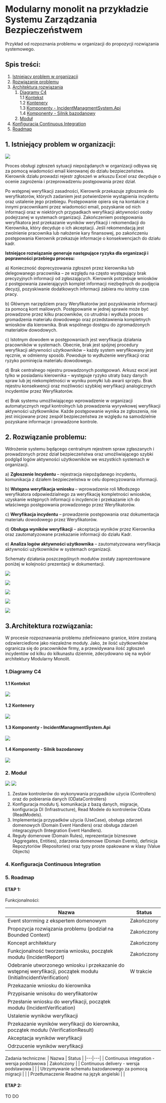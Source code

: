 # Modularny monolit na przykładzie Systemu Zarządzania Bezpieczeństwem

Przykład od rozpoznania problemu w organizacji do propozycji rozwiązania systemowego. 

## Spis treści:

1. [Istniejący problem w organizacji](#companyProblem)
2. [Rozwiązanie problemu](#problemsolution)
3. [Architektura rozwiązania](#architecture)
    1. [Diagramy C4](#C4Diagrams)    
         1.1 [Kontekst](#C4Context)         
         1.2 [Kontenery](#C4Containers)         
         1.3 [Komponenty - IncidentManagmentSystem.Api](#C4ComponentsApi)         
         1.4 [Komponenty - Silnik bazodanowy](#C4ComponentsDB)
    2. [Moduł](#module) 
4. [Konfiguracja Continuous Integration](#ci)
5. [Roadmap](#roadmap)
 
## 1. Istniejący problem w organizacji: <a name="companyProblem"></a>
![](../master/docs/istniejacy_problem.PNG)

Proces obsługi zgłoszeń sytuacji niepożądanych w organizacji odbywa się za pomocą wiadomości email kierowanej do działu bezpieczeństwa. Kierownik działu prowadzi rejestr zgłoszeń w arkuszu Excel oraz decyduje o ocenie zagrożenia i przeprowadzeniu postępowania przez dział. 

Po wstępnej weryfikacji zasadności, Kierownik przekazuje zgłoszenie do weryfikatorów, których zadaniem jest potwierdzenie wystąpienia incydentu oraz ustalenie jego przebiegu. Postępowanie opiera się na kontakcie z innymi pracownikami przez wiadomości email, pozyskanie od nich informacji oraz w niektórych przypadkach weryfikacji aktywności osoby podejrzanej w systemach organizacji. Zakończeniem postępowania weryfikatora jest przekazanie wyników weryfikacji i rekomendacji do Kierownika, który decyduje o ich akceptacji. Jeśli rekomendacją jest zwolnienie pracownika lub nałożenie kary finansowej, po zakończeniu postępowania Kierownik przekazuje informacje o konsekwencjach do działu kadr.   

<b>Istniejące rozwiązanie generuje następujące ryzyka dla organizacji i poprawności przebiegu procesu: </b>

a)	Konieczność doprecyzowania zgłoszeń przez kierownika lub delegowanego pracownika – ze względu na często występujący brak precyzyjnych informacji od zgłaszających. Kierownik potrzebuje wniosków z postępowania zawierających komplet informacji niezbędnych do podjęcia decyzji, pozyskiwanie dodatkowych informacji zabiera mu istotny czas pracy.  

b)	Głównym narzędziem pracy Weryfikatorów jest pozyskiwanie informacji za pomocą kont mailowych. Postępowanie w jednej sprawie może być prowadzone przez kilku pracowników, co utrudnia i wydłuża proces gromadzenia materiału dowodowego oraz przedstawienia kompletnych wniosków dla kierownika. Brak wspólnego dostępu do zgromadzonych materiałów dowodowych. 

c)	Istotnym dowodem w postępowaniach jest weryfikacja działania pracowników w systemach. Obecnie, brak jest spójnej procedury weryfikacji aktywności użytkowników – każdy system weryfikowany jest ręcznie, w odmienny sposób. Powoduje to wydłużenie weryfikacji oraz ryzyko pominięcia materiału dowodowego. 

d)	Brak centralnego rejestru prowadzonych postępowań. Arkusz excel jest tylko w posiadaniu kierownika – występuje ryzyko utraty bazy danych spraw lub jej niekompletności w wyniku pomyłki lub awarii sprzętu. Brak rejestru konsekwencji oraz możliwości szybkiej weryfikacji analogicznych incydentów przez Weryfikatorów. 

e)	Brak systemu umożliwiającego wprowadzenie w organizacji automatycznych reguł kontrolnych lub prowadzenia wyrywkowej weryfikacji aktywności użytkowników. Każde postępowanie wynika ze zgłoszenia, nie jest inicjowane przez zespół bezpieczeństwa ze względu na samodzielnie pozyskane informacje i prowadzone kontrole. 

## 2. Rozwiązanie problemu: <a name="problemsolution"></a>

Wdrożenie systemu będącego centralnym rejestrem spraw zgłaszanych i prowadzonych przez dział bezpieczeństwa oraz umożliwiającego szybki podgląd logów aktywności użytkowników we wszystkich systemach w organizacji. 

a)	<b>Zgłoszenie Incydentu</b> – rejestracja niepożądanego incydentu, komunikacja z działem bezpieczeństwa w celu doprecyzowania informacji.

b)	<b>Wstępna weryfikacja wniosku</b> – wprowadzenie roli Młodszego weryfikatora odpowiedzialnego za weryfikację kompletności wniosków, uzyskanie wstępnych informacji o incydencie i przekazanie ich do właściwego postępowania prowadzonego przez Weryfikatorów. 

c)	<b>Weryfikacja incydentu</b> – prowadzenie postępowania oraz dokumentacja materiału dowodowego przez Weryfikatorów. 

d)	<b>Obsługa wyników weryfikacji</b> – akceptacja wyników przez Kierownika oraz zautomatyzowane przekazanie informacji do działu Kadr. 

e)	<b>Analiza logów aktywności użytkownika</b> – zautomatyzowana weryfikacja aktywności użytkowników w systemach organizacji. 

Schematy działania poszczególnych modułów zostały zaprezentowane poniżej w kolejności prezentacji w dokumentacji.

![](../master/docs/zgloszenie_incydentu.PNG)

![](../master/docs/wstepna_weryfikacja.PNG)

![](../master/docs/weryfikacja_incydentu.PNG) 

![](../master/docs/obsluga_weryfikacji.PNG) 

![](../master/docs/analiza_logow.PNG)  


## 3.Architektura rozwiązania: <a name="architecture"></a>

W procesie rozpoznawania problemu zdefiniowano granice, które zostaną odzwierciedlone jako niezależne moduły. Jako, że ilość użytkowników ogranicza się do pracowników firmy, a przewidywana ilość zgłoszeń incydentów od kilku do kilkunastu dziennie, zdecydowano się na wybór architektury Modularny Monolit. 

### 1.Diagramy C4  <a name="C4Diagrams"></a>

#### 1.1 Kontekst <a name="C4Context"></a>

![](../master/docs/C4Diagrams/Context.bmp)  

#### 1.2 Kontenery <a name="C4Containers"></a>

![](../master/docs/C4Diagrams/Container-IMS.bmp)  

#### 1.3 Komponenty - IncidentManagmentSystem.Api <a name="C4ComponentsApi"></a>

![](../master/docs/C4Diagrams/Component-IMS-Api.bmp)  

#### 1.4 Komponenty - Silnik bazodanowy <a name="C4ComponentsDB"></a>

![](../master/docs/C4Diagrams/Component-DB.bmp)  

### 2. Moduł <a name="module"></a>

![](../master/docs/modul_code.png) 
![](../master/docs/Module_circles.png)  

1. Zestaw kontrolerów do wykonywania przypadków użycia (Controllers) oraz do pobierania danych (ODataControllers)
2. Konfiguracja modułu tj. komunikacja z bazą danych, migracje, konfiguracja DI (Infrastructure), Read Modele do kontrolerów OData (ReadModels).
3. Implementacja przypadków użycia (UseCase), obsługa zdarzeń domenowych (Domain Event Handlers) oraz obsługa zdarzeń integracyjnych (Integration Event Handlers).
4. Reguły domenowe (Domain Rules), reprezentacje biznesowe (Aggregates, Entities), zdarzenia domenowe (Domain Events), definicja Repozytoriów (Repositories) oraz typy proste opakowane w klasy (Value Objects)


### 4. Konfiguracja Continuous Integration  <a name="ci"></a>

### 5. Roadmap <a name="roadmap"></a>

#### ETAP 1:


Funkcjonalności:

| Nazwa | Status |
|---|---|
| Event storrming z ekspertem domenowym | Zakończony |
| Propozycja rozwiązania problemu (podział na Bounded Context) | Zakończony |
| Koncept architektury | Zakończony |
| Funkcjonalność tworzenia wniosku, początek modułu (IncidentReport) | Zakończony |
| Odebranie utworzonego wniosku i przekazanie do wstępnej weryfikacji, początek modułu (InitialIncidentVerification) | W trakcie |
| Przekazanie wniosku do kierownika | |
| Przypisanie wnisoku do weryfikatorów | |
| Przesłanie wniosku do weryfikacji, początek modułu (IncidentVerification) | | 
| Ustalenie wyników weryfikacji| | 
| Przekazanie wyników weryfikacji do kierownika, początek modułu (VerificationResult) | | 
| Akceptacja wyników weryfikacji | | 
| Odrzucenie wyników weryfikacji | | 

Zadania techniczne:
| Nazwa | Status |
|---|---|
| Continuous integration - wersja podstawowa | Zakończony |
| Continuous delivery - wersja podstawowa | |
| Utrzymywanie schematu bazodanowego za pomocą migracji | |
| Przetłumaczenie Readme na język angielski  | |


#### ETAP 2:
TO DO
